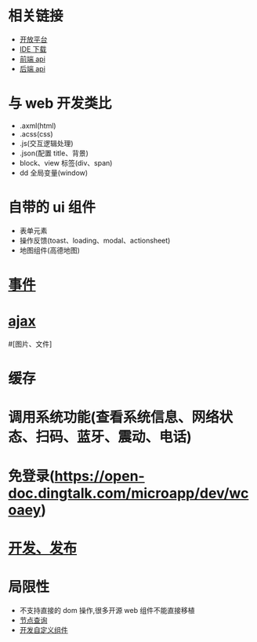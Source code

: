 # 相关链接

- [开放平台](https://open-doc.dingtalk.com/microapp/isv)
- [IDE 下载](https://open-doc.dingtalk.com/microapp/kn6zg7)
- [前端 api](https://open-doc.dingtalk.com/microapp/dev)
- [后端 api](https://open-doc.dingtalk.com/microapp/serverapi3)

# 与 web 开发类比

- .axml(html)
- .acss(css)
- .js(交互逻辑处理)
- .json(配置 title、背景)
- block、view 标签(div、span)
- dd 全局变量(window)

# 自带的 ui 组件

- 表单元素
- 操作反馈(toast、loading、modal、actionsheet)
- 地图组件(高德地图)

# [事件](https://open-doc.dingtalk.com/microapp/dev/events)

# [ajax](https://open-doc.dingtalk.com/microapp/dev/httprequest)

#[图片、文件]

# 缓存

# 调用系统功能(查看系统信息、网络状态、扫码、蓝牙、震动、电话)

# 免登录(https://open-doc.dingtalk.com/microapp/dev/wcoaey)

# [开发、发布](https://oa.dingtalk.com/#/login)

# 局限性

- 不支持直接的 dom 操作,很多开源 web 组件不能直接移植
- [节点查询](https://open-doc.dingtalk.com/microapp/dev/selector-query)
- [开发自定义组件](https://open-doc.dingtalk.com/microapp/dev/custom-component-overview)
